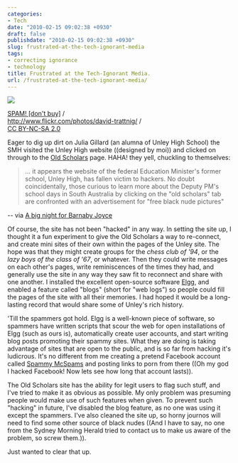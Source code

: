 ```yaml
---
categories:
- Tech
date: "2010-02-15 09:02:38 +0930"
draft: false
publishdate: "2010-02-15 09:02:38 +0930"
slug: frustrated-at-the-tech-ignorant-media
tags:
- correcting ignorance
- technology
title: Frustrated at the Tech-Ignorant Media.
url: /frustrated-at-the-tech-ignorant-media/
---
```

![](https://turbo.geekorium.com.au/images/262091025_9825a64b68.jpg)

[SPAM! \[don't
buy\]](http://www.flickr.com/photos/david-trattnig/262091025/) /\
<http://www.flickr.com/photos/david-trattnig/> /\
[CC BY-NC-SA 2.0](http://creativecommons.org/licenses/by-nc-sa/2.0/)

Eager to dig up dirt on Julia Gillard (an alumna of Unley High School)
the SMH visited the Unley High website ((designed by moi)) and clicked
on through to the [Old Scholars](http://www.uhs.sa.edu.au/oldscholars/)
page. HAHA! they yell, chuckling to themselves:

> ... it appears the website of the federal Education Minister's former
> school, Unley High, has fallen victim to hackers. No doubt
> coincidentally, those curious to learn more about the Deputy PM's
> school days in South Australia by clicking on the "old scholars" tab
> are confronted with an advertisement for "free black nude pictures"

-- via [A big night for Barnaby
Joyce](http://www.smh.com.au/national/the-diary/a-big-night-for-barnaby-joyce-20100214-nzd1.html)

Of course, the site has not been "hacked" in any way. In setting the
site up, I thought it a fun experiment to give the Old Scholars a way to
re-connect, and create mini sites of their own within the pages of the
Unley site. The hope was that they might create groups for the *chess
club of '94*, or the *lazy boys of the class of '67*, or whatever. Then
they could write messages on each other's pages, write reminiscences of
the times they had, and generally use the site in any way they saw fit
to reconnect and share with one another. I installed the excellent
open-source software [Elgg](http://elgg.org), and enabled a feature
called "blogs" (short for "web logs") so people could fill the pages of
the site with all their memories. I had hoped it would be a long-lasting
record that would share some of Unley's rich history.

'Till the spammers got hold. Elgg is a well-known piece of software, so
spammers have written scripts that scour the web for open installations
of Elgg (such as ours is), automatically create user accounts, and start
writing blog posts promoting their spammy sites. What they are doing is
taking advantage of sites that are open to the public, and is so far
from hacking it's ludicrous. It's no different from me creating a
pretend Facebook account called [Spammy
McSpams](http://www.facebook.com/profile.php?ref=profile&amp;id=100000818973289#!/profile.php?v=wall&amp;ref=profile&amp;id=100000818973289)
and posting links to porn from there ((Oh my god I hacked Facebook! Now
lets see how long that account lasts)).

The Old Scholars site has the ability for legit users to flag such
stuff, and I've tried to make it as obvious as possible. My only problem
was presuming people would make use of such features when given. To
prevent such "hacking" in future, I've disabled the blog feature, as no
one was using it except the spammers. I've also cleaned the site up, so
horny journos will need to find some other source of black nudes ((And I
have to say, no one from the Sydney Morning Herald tried to contact us
to make us aware of the problem, so screw them.)).

Just wanted to clear that up.